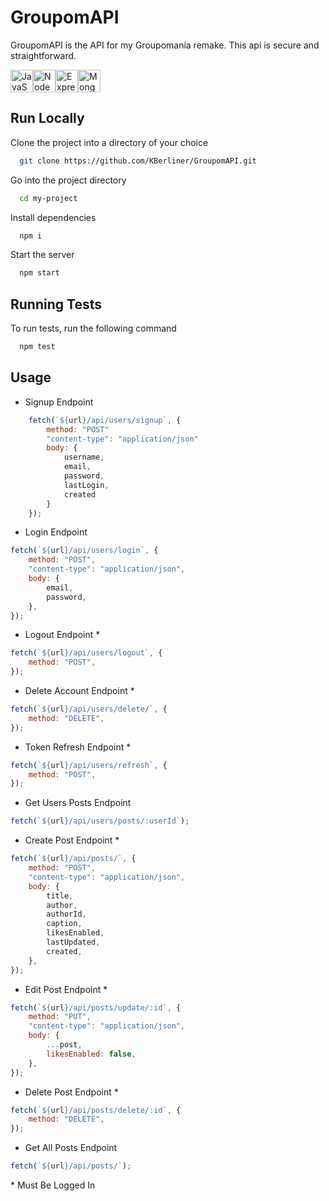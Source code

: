 # GroupomAPI

GroupomAPI is the API for my Groupomania remake. This api is secure and straightforward.

<p align="left">
<a href="https://developer.mozilla.org/en-US/docs/Web/JavaScript" target="_blank" rel="noreferrer"><img src="https://raw.githubusercontent.com/danielcranney/readme-generator/main/public/icons/skills/javascript-colored.svg" width="36" height="36" alt="JavaScript" /></a><a href="https://nodejs.org/en/" target="_blank" rel="noreferrer"><img src="https://raw.githubusercontent.com/danielcranney/readme-generator/main/public/icons/skills/nodejs-colored.svg" width="36" height="36" alt="NodeJS" /></a><a href="https://expressjs.com/" target="_blank" rel="noreferrer"><img src="https://raw.githubusercontent.com/danielcranney/readme-generator/main/public/icons/skills/express-colored.svg" width="36" height="36" alt="Express" /></a><a href="https://www.mongodb.com/" target="_blank" rel="noreferrer"><img src="https://raw.githubusercontent.com/danielcranney/readme-generator/main/public/icons/skills/mongodb-colored.svg" width="36" height="36" alt="MongoDB" /></a>
</p>

## Run Locally

Clone the project into a directory of your choice

```bash
  git clone https://github.com/KBerliner/GroupomAPI.git
```

Go into the project directory

```bash
  cd my-project
```

Install dependencies

```bash
  npm i
```

Start the server

```bash
  npm start
```

## Running Tests

To run tests, run the following command

```bash
  npm test
```

## Usage

- Signup Endpoint

```javascript
    fetch(`${url}/api/users/signup`, {
        method: "POST"
        "content-type": "application/json"
        body: {
            username,
            email,
            password,
            lastLogin,
            created
        }
    });
```

- Login Endpoint

```javascript
fetch(`${url}/api/users/login`, {
	method: "POST",
	"content-type": "application/json",
	body: {
		email,
		password,
	},
});
```

- Logout Endpoint \*

```javascript
fetch(`${url}/api/users/logout`, {
	method: "POST",
});
```

- Delete Account Endpoint \*

```javascript
fetch(`${url}/api/users/delete/`, {
	method: "DELETE",
});
```

- Token Refresh Endpoint \*

```javascript
fetch(`${url}/api/users/refresh`, {
	method: "POST",
});
```

- Get Users Posts Endpoint

```javascript
fetch(`${url}/api/users/posts/:userId`);
```

- Create Post Endpoint \*

```javascript
fetch(`${url}/api/posts/`, {
	method: "POST",
	"content-type": "application/json",
	body: {
		title,
		author,
		authorId,
		caption,
		likesEnabled,
		lastUpdated,
		created,
	},
});
```

- Edit Post Endpoint \*

```javascript
fetch(`${url}/api/posts/update/:id`, {
	method: "PUT",
	"content-type": "application/json",
	body: {
		...post,
		likesEnabled: false,
	},
});
```

- Delete Post Endpoint \*

```javascript
fetch(`${url}/api/posts/delete/:id`, {
	method: "DELETE",
});
```

- Get All Posts Endpoint

```javascript
fetch(`${url}/api/posts/`);
```

\* Must Be Logged In
